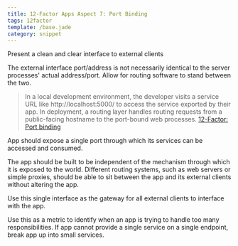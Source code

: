 ```yaml
---
title: 12-Factor Apps Aspect 7: Port Binding
tags: 12factor
template: /base.jade
category: snippet
---
```


Present a clean and clear interface to external clients

The external interface port/address is not necessarily identical to the server processes' actual address/port. Allow for routing software to stand between the two.

> In a local development environment, the developer visits a service URL like http://localhost:5000/ to access the service exported by their app. In deployment, a routing layer handles routing requests from a public-facing hostname to the port-bound web processes. [12-Factor: Port binding](http://12factor.net/port-binding)

App should expose a single port through which its services can be accessed and consumed.

The app should be built to be independent of the mechanism through which it is exposed to the world. Different routing systems, such as web servers or simple proxies, should be able to sit between the app and its external clients without altering the app.

Use this single interface as the gateway for all external clients to interface with the app.

Use this as a metric to identify when an app is trying to handle too many responsibilities. If app cannot provide a single service on a single endpoint, break app up into small services.

